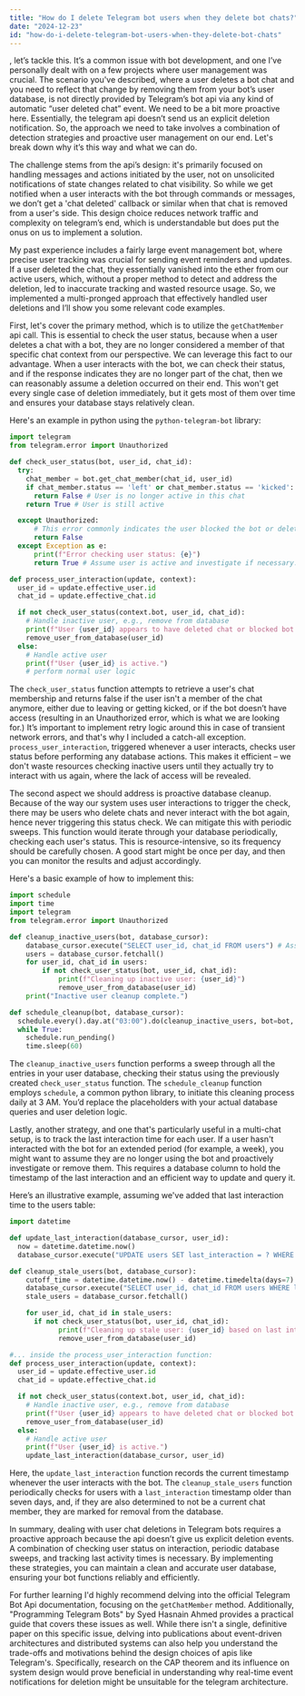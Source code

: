 ```yaml
---
title: "How do I delete Telegram bot users when they delete bot chats?"
date: "2024-12-23"
id: "how-do-i-delete-telegram-bot-users-when-they-delete-bot-chats"
---
```


, let’s tackle this. It’s a common issue with bot development, and one I’ve personally dealt with on a few projects where user management was crucial. The scenario you've described, where a user deletes a bot chat and you need to reflect that change by removing them from your bot’s user database, is not directly provided by Telegram’s bot api via any kind of automatic “user deleted chat” event. We need to be a bit more proactive here. Essentially, the telegram api doesn’t send us an explicit deletion notification. So, the approach we need to take involves a combination of detection strategies and proactive user management on our end. Let's break down why it’s this way and what we can do.

The challenge stems from the api’s design: it's primarily focused on handling messages and actions initiated by the user, not on unsolicited notifications of state changes related to chat visibility. So while we get notified when a user interacts with the bot through commands or messages, we don’t get a 'chat deleted' callback or similar when that chat is removed from a user's side. This design choice reduces network traffic and complexity on telegram’s end, which is understandable but does put the onus on us to implement a solution.

My past experience includes a fairly large event management bot, where precise user tracking was crucial for sending event reminders and updates. If a user deleted the chat, they essentially vanished into the ether from our active users, which, without a proper method to detect and address the deletion, led to inaccurate tracking and wasted resource usage. So, we implemented a multi-pronged approach that effectively handled user deletions and I’ll show you some relevant code examples.

First, let's cover the primary method, which is to utilize the `getChatMember` api call. This is essential to check the user status, because when a user deletes a chat with a bot, they are no longer considered a member of that specific chat context from our perspective. We can leverage this fact to our advantage. When a user interacts with the bot, we can check their status, and if the response indicates they are no longer part of the chat, then we can reasonably assume a deletion occurred on their end. This won't get every single case of deletion immediately, but it gets most of them over time and ensures your database stays relatively clean.

Here's an example in python using the `python-telegram-bot` library:

```python
import telegram
from telegram.error import Unauthorized

def check_user_status(bot, user_id, chat_id):
  try:
    chat_member = bot.get_chat_member(chat_id, user_id)
    if chat_member.status == 'left' or chat_member.status == 'kicked':
      return False # User is no longer active in this chat
    return True # User is still active

  except Unauthorized:
      # This error commonly indicates the user blocked the bot or deleted the chat.
      return False
  except Exception as e:
      print(f"Error checking user status: {e}")
      return True # Assume user is active and investigate if necessary.

def process_user_interaction(update, context):
  user_id = update.effective_user.id
  chat_id = update.effective_chat.id

  if not check_user_status(context.bot, user_id, chat_id):
    # Handle inactive user, e.g., remove from database
    print(f"User {user_id} appears to have deleted chat or blocked bot.")
    remove_user_from_database(user_id)
  else:
    # Handle active user
    print(f"User {user_id} is active.")
    # perform normal user logic
```

The `check_user_status` function attempts to retrieve a user's chat membership and returns false if the user isn't a member of the chat anymore, either due to leaving or getting kicked, or if the bot doesn’t have access (resulting in an Unauthorized error, which is what we are looking for.) It’s important to implement retry logic around this in case of transient network errors, and that's why I included a catch-all exception. `process_user_interaction`, triggered whenever a user interacts, checks user status before performing any database actions. This makes it efficient – we don't waste resources checking inactive users until they actually try to interact with us again, where the lack of access will be revealed.

The second aspect we should address is proactive database cleanup. Because of the way our system uses user interactions to trigger the check, there may be users who delete chats and never interact with the bot again, hence never triggering this status check. We can mitigate this with periodic sweeps. This function would iterate through your database periodically, checking each user's status. This is resource-intensive, so its frequency should be carefully chosen. A good start might be once per day, and then you can monitor the results and adjust accordingly.

Here's a basic example of how to implement this:

```python
import schedule
import time
import telegram
from telegram.error import Unauthorized

def cleanup_inactive_users(bot, database_cursor):
    database_cursor.execute("SELECT user_id, chat_id FROM users") # Assuming a `users` table with user_id and chat_id.
    users = database_cursor.fetchall()
    for user_id, chat_id in users:
        if not check_user_status(bot, user_id, chat_id):
            print(f"Cleaning up inactive user: {user_id}")
            remove_user_from_database(user_id)
    print("Inactive user cleanup complete.")

def schedule_cleanup(bot, database_cursor):
  schedule.every().day.at("03:00").do(cleanup_inactive_users, bot=bot, database_cursor=database_cursor)
  while True:
    schedule.run_pending()
    time.sleep(60)
```

The `cleanup_inactive_users` function performs a sweep through all the entries in your user database, checking their status using the previously created `check_user_status` function. The `schedule_cleanup` function employs `schedule`, a common python library, to initiate this cleaning process daily at 3 AM. You’d replace the placeholders with your actual database queries and user deletion logic.

Lastly, another strategy, and one that's particularly useful in a multi-chat setup, is to track the last interaction time for each user. If a user hasn't interacted with the bot for an extended period (for example, a week), you might want to assume they are no longer using the bot and proactively investigate or remove them. This requires a database column to hold the timestamp of the last interaction and an efficient way to update and query it.

Here’s an illustrative example, assuming we've added that last interaction time to the users table:

```python
import datetime

def update_last_interaction(database_cursor, user_id):
  now = datetime.datetime.now()
  database_cursor.execute("UPDATE users SET last_interaction = ? WHERE user_id = ?", (now, user_id))

def cleanup_stale_users(bot, database_cursor):
    cutoff_time = datetime.datetime.now() - datetime.timedelta(days=7)
    database_cursor.execute("SELECT user_id, chat_id FROM users WHERE last_interaction < ?", (cutoff_time,))
    stale_users = database_cursor.fetchall()

    for user_id, chat_id in stale_users:
      if not check_user_status(bot, user_id, chat_id):
            print(f"Cleaning up stale user: {user_id} based on last interaction.")
            remove_user_from_database(user_id)

#... inside the process_user_interaction function:
def process_user_interaction(update, context):
  user_id = update.effective_user.id
  chat_id = update.effective_chat.id

  if not check_user_status(context.bot, user_id, chat_id):
    # Handle inactive user, e.g., remove from database
    print(f"User {user_id} appears to have deleted chat or blocked bot.")
    remove_user_from_database(user_id)
  else:
    # Handle active user
    print(f"User {user_id} is active.")
    update_last_interaction(database_cursor, user_id)
```

Here, the `update_last_interaction` function records the current timestamp whenever the user interacts with the bot. The `cleanup_stale_users` function periodically checks for users with a `last_interaction` timestamp older than seven days, and, if they are also determined to not be a current chat member, they are marked for removal from the database.

In summary, dealing with user chat deletions in Telegram bots requires a proactive approach because the api doesn’t give us explicit deletion events. A combination of checking user status on interaction, periodic database sweeps, and tracking last activity times is necessary. By implementing these strategies, you can maintain a clean and accurate user database, ensuring your bot functions reliably and efficiently.

For further learning I'd highly recommend delving into the official Telegram Bot Api documentation, focusing on the `getChatMember` method. Additionally, "Programming Telegram Bots" by Syed Hasnain Ahmed provides a practical guide that covers these issues as well. While there isn't a single, definitive paper on this specific issue, delving into publications about event-driven architectures and distributed systems can also help you understand the trade-offs and motivations behind the design choices of apis like Telegram's. Specifically, research on the CAP theorem and its influence on system design would prove beneficial in understanding why real-time event notifications for deletion might be unsuitable for the telegram architecture.
